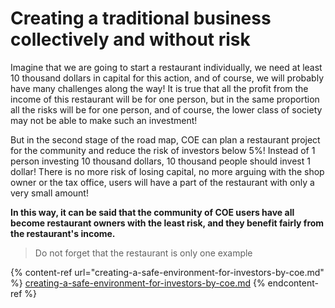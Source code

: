 # Creating a traditional business collectively and without risk

Imagine that we are going to start a restaurant individually, we need at least 10 thousand dollars in capital for this action, and of course, we will probably have many challenges along the way! It is true that all the profit from the income of this restaurant will be for one person, but in the same proportion all the risks will be for one person, and of course, the lower class of society may not be able to make such an investment!

But in the second stage of the road map, COE can plan a restaurant project for the community and reduce the risk of investors below 5%! Instead of 1 person investing 10 thousand dollars, 10 thousand people should invest 1 dollar! There is no more risk of losing capital, no more arguing with the shop owner or the tax office, users will have a part of the restaurant with only a very small amount!

**In this way, it can be said that the community of COE users have all become restaurant owners with the least risk, and they benefit fairly from the restaurant's income.**

> Do not forget that the restaurant is only one example

{% content-ref url="creating-a-safe-environment-for-investors-by-coe.md" %}
[creating-a-safe-environment-for-investors-by-coe.md](creating-a-safe-environment-for-investors-by-coe.md)
{% endcontent-ref %}

